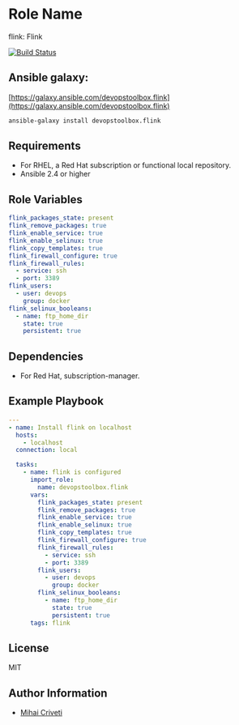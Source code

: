 Role Name
=========

flink: Flink

[![Build Status](https://travis-ci.org/cmihai-ansible/flink.svg?branch=master)](https://travis-ci.org/cmihai-ansible/flink)

Ansible galaxy:
---------------

[https://galaxy.ansible.com/devopstoolbox.flink](https://galaxy.ansible.com/devopstoolbox.flink)

```bash
ansible-galaxy install devopstoolbox.flink
```

Requirements
------------

- For RHEL, a Red Hat subscription or functional local repository.
- Ansible 2.4 or higher

Role Variables
--------------

```yaml
flink_packages_state: present
flink_remove_packages: true
flink_enable_service: true
flink_enable_selinux: true
flink_copy_templates: true
flink_firewall_configure: true
flink_firewall_rules:
  - service: ssh
  - port: 3389
flink_users:
  - user: devops
    group: docker
flink_selinux_booleans:
  - name: ftp_home_dir
    state: true
    persistent: true
```

Dependencies
------------

- For Red Hat, subscription-manager.

Example Playbook
----------------

```yaml
---
- name: Install flink on localhost
  hosts:
    - localhost
  connection: local

  tasks:
    - name: flink is configured
      import_role:
        name: devopstoolbox.flink
      vars:
        flink_packages_state: present
        flink_remove_packages: true
        flink_enable_service: true
        flink_enable_selinux: true
        flink_copy_templates: true
        flink_firewall_configure: true
        flink_firewall_rules:
          - service: ssh
          - port: 3389
        flink_users:
          - user: devops
            group: docker
        flink_selinux_booleans:
          - name: ftp_home_dir
            state: true
            persistent: true
      tags: flink
```

License
-------

MIT

Author Information
------------------

- [Mihai Criveti](https://www.linkedin.com/in/devopstoolbox.)
